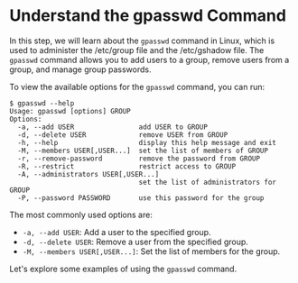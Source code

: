 # Understand the gpasswd Command

In this step, we will learn about the `gpasswd` command in Linux, which is used to administer the /etc/group file and the /etc/gshadow file. The `gpasswd` command allows you to add users to a group, remove users from a group, and manage group passwords.

To view the available options for the `gpasswd` command, you can run:

```
$ gpasswd --help
Usage: gpasswd [options] GROUP
Options:
  -a, --add USER                add USER to GROUP
  -d, --delete USER             remove USER from GROUP
  -h, --help                    display this help message and exit
  -M, --members USER[,USER...]  set the list of members of GROUP
  -r, --remove-password         remove the password from GROUP
  -R, --restrict                restrict access to GROUP
  -A, --administrators USER[,USER...]
                                set the list of administrators for GROUP
  -P, --password PASSWORD       use this password for the group
```

The most commonly used options are:

- `-a, --add USER`: Add a user to the specified group.
- `-d, --delete USER`: Remove a user from the specified group.
- `-M, --members USER[,USER...]`: Set the list of members for the group.

Let's explore some examples of using the `gpasswd` command.
